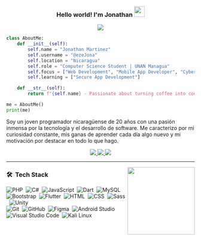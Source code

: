 <h3 align="center">
  Hello world! I'm Jonathan
  <img src="https://media.giphy.com/media/hvRJCLFzcasrR4ia7z/giphy.gif" width="28">
</h3>

<p align="center">
  <a href="https://github.com/DenverCoder1/readme-typing-svg"><img src="https://readme-typing-svg.herokuapp.com/?lines=ERROR%20404%20Sleep%20not%20Found!;I%20need%20a%20<br>!&;ACfont=Fira%20Code&;ACfont=Fira%20Code&center=true&width=440&height=45"></a>
</p>

```python
class AboutMe:
    def __init__(self):
        self.name = "Jonathan Martinez"
        self.username = "@ezeJona"
        self.location = "Nicaragua"
        self.role = "Computer Science Student | UNAN Managua"
        self.focus = ["Web Development", "Mobile App Developer", "Cybersecurity Enthusiast"]
        self.learning = ["Secure App Development"]

    def __str__(self):
        return f"{self.name} - Passionate about turning coffee into code"

me = AboutMe()
print(me)
```
Soy un joven programador nicaragüense de 20 años con una pasión inmensa por la tecnología y el desarrollo de software. Me caracterizo por mi curiosidad constante, mis ganas de aprender cada día algo nuevo y mi motivación por destacar en todo lo que hago.

<p align="center">
  <a href="mailto:26martinez.508@gmail.com">
    <img src="https://img.shields.io/badge/-26martinez.508@gmail.com-D14836?style=flat&logo=Gmail&logoColor=white"/>
  </a>
  <a href="https://instagram.com/jon_martinez26">
    <img src="https://img.shields.io/badge/-@jon_martinez26-E4405F?style=flat&logo=Instagram&logoColor=white"/>
  </a>
  <a href="https://facebook.com/Jonathan%20Martinez">
    <img src="https://img.shields.io/badge/-Jonathan%20Martinez-1877F2?style=flat&logo=Facebook&logoColor=white"/>
  </a>
</p>

---
<a href="https://github.com/ezeJona">

  <img height="180em" src="https://github-readme-stats-eight-theta.vercel.app/api/top-langs/?username=ezeJona&layout=compact&langs_count=8&theme=algolia" align="right"/>
</a>

### 🛠 &nbsp;Tech Stack

![PHP](https://img.shields.io/badge/-PHP-05122A?style=flat&logo=php&logoColor=777BB4)&nbsp;
![C#](https://img.shields.io/badge/-CSharp-05122A?style=flat&logo=csharp)&nbsp;
![JavaScript](https://img.shields.io/badge/-JavaScript-05122A?style=flat&logo=javascript)&nbsp;
![Dart](https://img.shields.io/badge/-Dart-05122A?style=flat&logo=dart&logoColor=0175C2)&nbsp;
![MySQL](https://img.shields.io/badge/-MySQL-05122A?style=flat&logo=mysql&logoColor=4479A1)\
![Bootstrap](https://img.shields.io/badge/-Bootstrap-05122A?style=flat&logo=bootstrap&logoColor=563D7C)&nbsp;
![Flutter](https://img.shields.io/badge/-Flutter-05122A?style=flat&logo=flutter&logoColor=02569B)&nbsp;
![HTML](https://img.shields.io/badge/-HTML-05122A?style=flat&logo=HTML5)&nbsp;
![CSS](https://img.shields.io/badge/-CSS-05122A?style=flat&logo=CSS3&logoColor=1572B6)&nbsp;
![Sass](https://img.shields.io/badge/-Sass-05122A?style=flat&logo=sass)&nbsp;
![Unity](https://img.shields.io/badge/-Unity-05122A?style=flat&logo=unity&logoColor=white)\
![Git](https://img.shields.io/badge/-Git-05122A?style=flat&logo=git)&nbsp;
![GitHub](https://img.shields.io/badge/-GitHub-05122A?style=flat&logo=github)&nbsp;
![Figma](https://img.shields.io/badge/-Figma-05122A?style=flat&logo=figma)&nbsp;
![Android Studio](https://img.shields.io/badge/-Android%20Studio-05122A?style=flat&logo=android-studio&logoColor=3DDC84)&nbsp;
![Visual Studio Code](https://img.shields.io/badge/-VS%20Code-05122A?style=flat&logo=visual-studio-code&logoColor=007ACC)&nbsp;
![Kali Linux](https://img.shields.io/badge/-Kali%20Linux-05122A?style=flat&logo=kalilinux&logoColor=blue)


